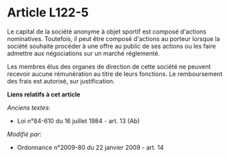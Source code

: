 # Article L122-5

Le capital de la société anonyme à objet sportif est composé d'actions nominatives. Toutefois, il peut être composé d'actions
au porteur lorsque la société      souhaite procéder à une offre au public de ses actions ou les faire admettre aux
négociations sur un marché réglementé. 

Les membres élus des organes de direction de cette société ne peuvent recevoir aucune rémunération au titre de leurs
fonctions. Le remboursement des frais est autorisé, sur justification.

**Liens relatifs à cet article**

_Anciens textes_:

  - Loi n°84-610 du 16 juillet 1984 - art. 13 (Ab)

_Modifié par_:

  - Ordonnance n°2009-80 du 22 janvier 2009 - art. 14
